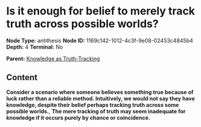 # Is it enough for belief to merely track truth across possible worlds?

**Node Type:** antithesis
**Node ID:** 1169c142-1012-4c3f-9e08-02453c4845b4
**Depth:** 4
**Terminal:** No

**Parent:** [Knowledge as Truth-Tracking](knowledge-as-truth-tracking-synthesis-2c16302d-4d7f-4dee-a7ac-cd2c9d6b658d.md)

## Content

**Consider a scenario where someone believes something true because of luck rather than a reliable method. Intuitively, we would not say they have knowledge, despite their belief perhaps tracking truth across some possible worlds.**, **The mere tracking of truth may seem inadequate for knowledge if it occurs purely by chance or coincidence.**

